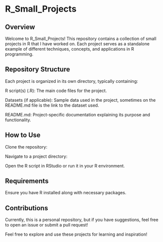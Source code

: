 # R_Small_Projects

## Overview

Welcome to R_Small_Projects! This repository contains a collection of small projects in R that I have worked on. Each project serves as a standalone example of different techniques, concepts, and applications in R programming.

## Repository Structure

Each project is organized in its own directory, typically containing:

R script(s) (.R): The main code files for the project.

Datasets (if applicable): Sample data used in the project, sometimes on the README.md file is the link to the dataset used.

README.md: Project-specific documentation explaining its purpose and functionality.

## How to Use

Clone the repository:

Navigate to a project directory:

Open the R script in RStudio or run it in your R environment.

## Requirements

Ensure you have R installed along with necessary packages.

## Contributions

Currently, this is a personal repository, but if you have suggestions, feel free to open an issue or submit a pull request!

Feel free to explore and use these projects for learning and inspiration!
